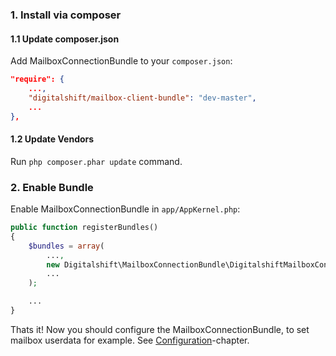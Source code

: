 ### 1. Install via composer

#### 1.1 Update composer.json

Add MailboxConnectionBundle to your `composer.json`:

```json
"require": {
    ...,
    "digitalshift/mailbox-client-bundle": "dev-master",
    ...
},
```

#### 1.2 Update Vendors

Run `php composer.phar update` command.

### 2. Enable Bundle

Enable MailboxConnectionBundle in `app/AppKernel.php`:

```php
public function registerBundles()
{
    $bundles = array(
        ...,
        new Digitalshift\MailboxConnectionBundle\DigitalshiftMailboxConnectionBundle(),
        ...
    );

    ...
}
```

Thats it! Now you should configure the MailboxConnectionBundle, to set mailbox userdata for example. See [Configuration](configuration.md)-chapter.
